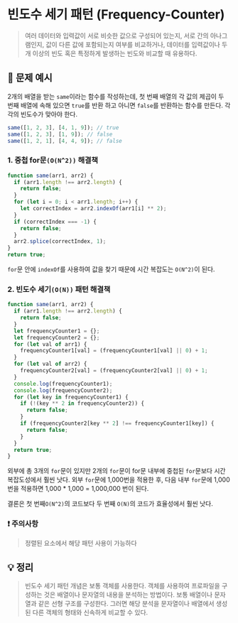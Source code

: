 # 빈도수 세기 패턴 (Frequency-Counter)

> 여러 데이터와 입력값이 서로 비슷한 값으로 구성되어 있는지, 서로 간의 아나그램인지, 값이 다른 값에 포함되는지 여부를 비교하거나, 데이터를 입력값이나 두 개 이상의 빈도 혹은 특정하게 발생하는 빈도와 비교할 때 유용하다.

## 📖 문제 예시

2개의 배열을 받는 <code>same</code>이라는 함수를 작성하는데, 첫 번째 배열의 각 값의 제곱이 두 번째 배열에 속해 있으면 <code>true</code>를 반환 하고 아니면 <code>false</code>를 반환하는 함수를 만든다.
각각의 빈도수가 맞아야 한다.

```javascript
same([1, 2, 3], [4, 1, 9]); // true
same([1, 2, 3], [1, 9]); // false
same([1, 2, 1], [4, 4, 9]); // false
```

### 1. 중첩 for문<code>(O(N^2))</code> 해결책

```javascript
function same(arr1, arr2) {
  if (arr1.length !== arr2.length) {
    return false;
  }
  for (let i = 0; i < arr1.length; i++) {
    let correctIndex = arr2.indexOf(arr1[i] ** 2);
  }
  if (correctIndex === -1) {
    return false;
  }
  arr2.splice(correctIndex, 1);
}
return true;
```

<code>for</code>문 안에 <code>indexOf</code>를 사용하여 값을 찾기 때문에 시간 복잡도는 <code>O(N^2)</code>이 된다.

### 2. 빈도수 세기<code>(O(N))</code> 패턴 해결책

```javascript
function same(arr1, arr2) {
  if (arr1.length !== arr2.length) {
    return false;
  }
  let frequencyCounter1 = {};
  let frequencyCounter2 = {};
  for (let val of arr1) {
    frequencyCounter1[val] = (frequencyCounter1[val] || 0) + 1;
  }
  for (let val of arr2) {
    frequencyCounter2[val] = (frequencyCounter2[val] || 0) + 1;
  }
  console.log(frequencyCounter1);
  console.log(frequencyCounter2);
  for (let key in frequencyCounter1) {
    if (!(key ** 2 in frequencyCounter2)) {
      return false;
    }
    if (frequencyCounter2[key ** 2] !== frequencyCounter1[key]) {
      return false;
    }
  }
  return true;
}
```

외부에 총 3개의 <code>for</code>문이 있지만 2개의 <code>for</code>문이 for문 내부에 중첩된 <code>for</code>문보다 시간복잡도성에서 훨씬 낫다.
외부 <code>for</code>문에 1,000번을 적용한 후, 다음 내부 <code>for</code>문에 1,000번을 적용하면 1,000 \* 1,000 = 1,000,000 번이 된다.

결론은 첫 번째<code>O(N^2)</code>의 코드보다 두 번째 <code>O(N)</code>의 코드가 효율성에서 훨씬 낫다.

### ❗ 주의사항

> 정렬된 요소에서 해당 패턴 사용이 가능하다

## 💡 정리

> 빈도수 세기 패턴 개념은 보통 객체를 사용한다. 객체를 사용하여 프로파일을 구성하는 것은 배열이나 문자열의 내용을 분석하는 방법이다. 보통 배열이나 문자열과 같은 선형 구조를 구성한다. 그러면 해당 분석을 문자열이나 배열에서 생성된 다른 객체의 형태와 신속하게 비교할 수 있다.
